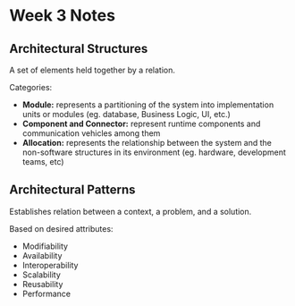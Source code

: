 # Week 3 Notes #


## Architectural Structures ##

A set of elements held together by a relation.

Categories:
- **Module:** represents a partitioning of the system into implementation units or modules (eg. database, Business Logic, UI, etc.)
- **Component and Connector:** represent runtime components and communication vehicles among them
- **Allocation:** represents the relationship between the system and the non-software structures in its environment (eg. hardware, development teams, etc)

## Architectural Patterns ##

Establishes relation between a context, a problem, and a solution.

Based on desired attributes:
- Modifiability
- Availability
- Interoperability
- Scalability
- Reusability
- Performance

  
